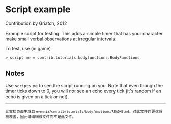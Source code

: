 # Script example

Contribution by Griatch, 2012

Example script for testing. This adds a simple timer that has your
character make small verbal observations at irregular intervals.

To test, use (in game)

    > script me = contrib.tutorials.bodyfunctions.BodyFunctions

## Notes

Use `scripts me` to see the script running on you. Note that even though
the timer ticks down to 0, you will _not_ see an echo every tick (it's
random if an echo is given on a tick or not).


----

<small>此文档页面生成自 `evennia/contrib/tutorials/bodyfunctions/README.md`。对此文件的更改将被覆盖，因此请编辑该文件而不是此文件。</small>
